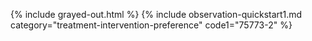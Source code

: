 {% include grayed-out.html %}
{% include observation-quickstart1.md category="treatment-intervention-preference" code1="75773-2" %}

</div><!-- grayed-out -->